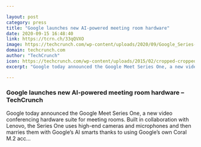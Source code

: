```yaml
---

layout: post
category: press
title: "Google launches new AI-powered meeting room hardware"
date: 2020-09-15 16:48:40
link: https://tcrn.ch/33qQVXO
image: https://techcrunch.com/wp-content/uploads/2020/09/Google_Series-One_Medium-Room-Kit-1.png?w=711
domain: techcrunch.com
author: "TechCrunch"
icon: https://techcrunch.com/wp-content/uploads/2015/02/cropped-cropped-favicon-gradient.png?w=180
excerpt: "Google today announced the Google Meet Series One, a new video conferencing hardware suite for meeting rooms. Built in collaboration with Lenovo, the Series One uses high-end cameras and microphones and then marries them with Google’s AI smarts thanks to using Google’s own Coral M.2 acc…"

---
```


### Google launches new AI-powered meeting room hardware – TechCrunch

Google today announced the Google Meet Series One, a new video conferencing hardware suite for meeting rooms. Built in collaboration with Lenovo, the Series One uses high-end cameras and microphones and then marries them with Google’s AI smarts thanks to using Google’s own Coral M.2 acc…